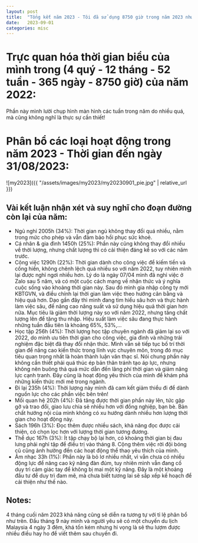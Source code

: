 ```yaml
---
layout: post
title:  "Tổng kết năm 2023 - Tôi đã sử dụng 8750 giờ trong năm 2023 như thế nào? - Phần 1, tính đến 31/08/2023"
date:   2023-09-01
categories: misc
---
```


# Trực quan hóa thời gian biểu của mình trong (4 quý - 12 tháng - 52 tuần - 365 ngày - 8750 giờ) của năm 2022:       

Phần này mình lười chụp hình màn hình các tuần trong năm do nhiều quá, mà cũng không nghĩ là thực sự cần thiết!

# Phân bổ các loại hoạt động trong năm 2023 - Thời gian đến ngày 31/08/2023:

![my2023]({{ "/assets/images/my2023/my20230901_pie.jpg" | relative_url }})

## Vài kết luận nhận xét và suy nghĩ cho đoạn đường còn lại của năm:
+ Ngủ nghỉ 2005h (34%):
  Thời gian ngủ không thay đổi quá nhiều, nằm trong mức cho phép và vẫn đảm bảo hồi phục sức khoẻ.
+ Cá nhân & gia đình 1450h (25%):
  Phần này cũng không thay đổi nhiều về thời lượng, nhưng chất lượng thì có cải thiện đáng kể so với các năm trước.
+ Công việc 1290h (22%):
  Thời gian dành cho công việc để kiếm tiền và cống hiến, không chênh lệch quá nhiều so với năm 2022, tuy nhiên mình lại được nghỉ ngơi nhiều hơn. Lý do là ngày 07/04 mình đã nghỉ việc ở Zalo sau 5 năm, và có một cuộc cách mạng về nhận thức và ý nghĩa cuộc sống vào khoảng thời gian này. Sau đó mình gia nhập công ty mới KBTGVN, và điều chỉnh lại thời gian làm việc theo hướng cân bằng và hiệu quả hơn. Dạo gần đây thì mình đang tìm hiểu sâu hơn và thực hành làm việc sâu, để nâng cao năng suất và sử dụng hiệu quả thời gian hơn nữa. Mục tiêu là giảm thời lượng này so với năm 2022, nhưng tăng chất lượng lên để tăng thu nhập. Hiệu suất làm việc sâu đang thực hành những tuần đầu tiên là khoảng 65%, 53%,...
+ Học tập 256h (4%):
  Thời lượng học tập chuyên ngành đã giảm lại so với 2022, do mình ưu tiên thời gian cho công việc, gia đình và những trải nghiệm đặc biệt đã thay đổi nhận thức. Mình vẫn sẽ tiếp tục bố trí thời gian để nâng cao kiến thức trong lĩnh vực chuyên môn, trong đó mục tiêu quan trọng nhất là hoàn thành luận văn thạc sĩ. Nói chung phần này không cần thiết phải quá thúc ép bản thân tránh tạo áp lực, nhưng không nên buông thả quá mức dẫn đến lãng phí thời gian và giảm năng lực cạnh tranh. Đây cũng là hoạt động yêu thích của mình để khám phá những kiến thức mới mẻ trong ngành.
+ Đi lại 235h (4%):
  Thời lượng này mình đã cam kết giảm thiểu đi để dành nguồn lực cho các phần việc bên trên!
+ Mối quan hệ 202h (4%):
  Đã tăng được thời gian phần này lên, tức gặp gỡ và trao đổi, giao lưu chia sẻ nhiều hơn với đồng nghiệp, bạn bè. Bản chất hướng nội của mình không có xu hướng dành nhiều hơn lượng thời gian cho hoạt động này.
+ Sách 196h (3%):
  Đọc thêm được nhiều sách, khả năng đọc được cải thiện, có chọn lọc hơn với lượng thời gian tương đương.
+ Thể dục 167h (3%):
  Ít tập chạy bộ lại hơn, có khoảng thời gian bị đau lưng phải nghỉ tập để điều trị vào tháng 8. Cộng thêm việc rời đội bóng cũ cũng ảnh hưởng đến các hoạt động thể thao yêu thích của mình.
+ Âm nhạc 33h (1%):
  Phần này là bỏ lơ nhiều nhất, vì vẫn chưa có nhiều động lực để nâng cao kỹ năng đàn đúm, tuy nhiên mình vẫn đang cố duy trì cảm giác tay để không bị mai một kỹ năng. Đây là một khoảng đầu tư để duy trì đam mê, mà chưa biết tương lai sẽ sắp xếp kế hoạch để cải thiện như thế nào.

## Notes:
4 tháng cuối năm 2023 khả năng cũng sẽ diễn ra tương tự với tỉ lệ phân bổ như trên. Đầu tháng 9 này mình và người yêu sẽ có một chuyến du lịch Malaysia 4 ngày 3 đêm, khá tốn kém nhưng hi vọng là sẽ thu lượm được nhiều điều hay ho để viết thêm sau chuyến đi.